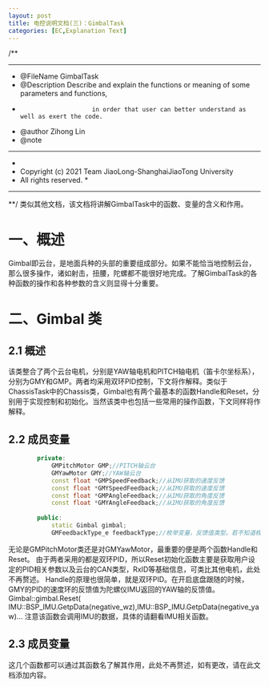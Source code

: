 ```yaml
---
layout: post
title: 电控说明文档(三)：GimbalTask
categories: [EC,Explanation Text]
---
```

/**
******************************************************************************
  * @FileName			    GimbalTask
  * @Description            Describe and explain the functions or meaning of some parameters and functions,
  *                         in order that user can better understand as well as exert the code.
  * @author                 Zihong Lin
  * @note
******************************************************************************
  *
  * Copyright (c) 2021 Team JiaoLong-ShanghaiJiaoTong University
  * All rights reserved.
    *
******************************************************************************
**/
类似其他文档，该文档将讲解GimbalTask中的函数、变量的含义和作用。

# 一、概述

​    Gimbal即云台，是地面兵种的头部的重要组成部分。如果不能恰当地控制云台，那么很多操作，诸如射击，扭腰，陀螺都不能很好地完成。
​    了解GimbalTask的各种函数的操作和各种参数的含义则显得十分重要。

# 二、Gimbal 类

##     2.1 概述

​        该类整合了两个云台电机，分别是YAW轴电机和PITCH轴电机（笛卡尔坐标系），分别为GMY和GMP。两者均采用双环PID控制，下文将作解释。
​        类似于ChassisTask中的Chassis类，Gimbal也有两个最基本的函数Handle和Reset，分别用于实现控制和初始化。当然该类中也包括一些
​        常用的操作函数，下文同样将作解释。

##     2.2 成员变量
```c++
        private:
            GMPitchMotor GMP;//PITCH轴云台
            GMYawMotor GMY;//YAW轴云台
            const float *GMPSpeedFeedback;//从IMU获取的速度反馈
            const float *GMYSpeedFeedback;//从IMU获取的速度反馈
            const float *GMPAngleFeedback;//从IMU获取的角度反馈
            const float *GMYAngleFeedback;//从IMU获取的角度反馈
    
        public:
            static Gimbal gimbal;
            GMFeedbackType_e feedbackType;//枚举变量，反馈值类型。若不知道枚举变量是什么，请百度搜索enum。
```
无论是GMPitchMotor类还是对GMYawMotor，最重要的便是两个函数Handle和Reset。
由于两者采用的都是双环PID，所以Reset初始化函数主要是获取用户设定的PID相关参数以及云台的CAN类型，RxID等基础信息，可类比其他电机，此处不再赘述。
Handle的原理也很简单，就是双环PID。在开启底盘跟随的时候，GMY的PID的速度环的反馈值为陀螺仪IMU返回的YAW轴的反馈值。
Gimbal::gimbal.Reset( IMU::BSP_IMU.GetpData(negative_wz),IMU::BSP_IMU.GetpData(negative_yaw)...
 注意该函数会调用IMU的数据，具体的请翻看IMU相关函数。

## 2.3 成员变量

这几个函数都可以通过其函数名了解其作用，此处不再赘述，如有更改，请在此文档添加内容。